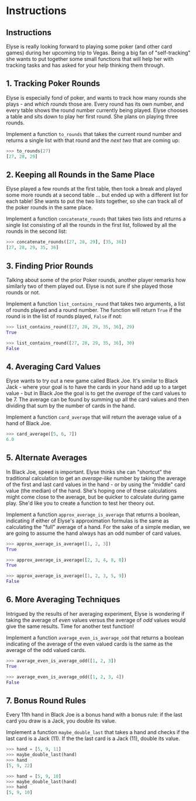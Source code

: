 # Instructions

## Instructions

Elyse is really looking forward to playing some poker (and other card games) during her upcoming trip to Vegas. Being a big fan of "self-tracking" she wants to put together some small functions that will help her with tracking tasks and has asked for your help thinking them through.

## 1. Tracking Poker Rounds

Elyse is especially fond of poker, and wants to track how many rounds she plays - and _which rounds_ those are. Every round has its own number, and every table shows the round number currently being played. Elyse chooses a table and sits down to play her first round. She plans on playing three rounds.

Implement a function `to_rounds` that takes the current round number and returns a single list with that round and the _next two_ that are coming up:

```python
>>> to_rounds(27)
[27, 28, 29]
```

## 2. Keeping all Rounds in the Same Place

Elyse played a few rounds at the first table, then took a break and played some more rounds at a second table ... but ended up with a different list for each table! She wants to put the two lists together, so she can track all of the poker rounds in the same place.

Implement a function `concatenate_rounds` that takes two lists and returns a single list consisting of all the rounds in the first list, followed by all the rounds in the second list:

```python
>>> concatenate_rounds([27, 28, 29], [35, 36])
[27, 28, 29, 35, 36]
```

## 3. Finding Prior Rounds

Talking about some of the prior Poker rounds, another player remarks how similarly two of them played out. Elyse is not sure if she played those rounds or not.

Implement a function `list_contains_round` that takes two arguments, a list of rounds played and a round number. The function will return `True` if the round is in the list of rounds played, `False` if not:

```python
>>> list_contains_round([27, 28, 29, 35, 36], 29)
True

>>> list_contains_round([27, 28, 29, 35, 36], 30)
False
```

## 4. Averaging Card Values

Elyse wants to try out a new game called Black Joe. It's similar to Black Jack - where your goal is to have the cards in your hand add up to a target value - but in Black Joe the goal is to get the _average_ of the card values to be 7. The average can be found by summing up all the card values and then dividing that sum by the number of cards in the hand.

Implement a function `card_average` that will return the average value of a hand of Black Joe.

```python
>>> card_average([5, 6, 7])
6.0
```

## 5. Alternate Averages

In Black Joe, speed is important. Elyse thinks she can "shortcut" the traditional calculation to get an _average-like_ number by taking the average of the first and last card values in the hand - or by using the "middle" card value (the median) of the hand. She's hoping one of these calculations might come close to the average, but be quicker to calculate during game play. She'd like you to create a function to test her theory out.

Implement a function `approx_average_is_average` that returns a boolean, indicating if either of Elyse's approximation formulas is the same as calculating the "full" average of a hand. For the sake of a simple median, we are going to assume the hand always has an odd number of card values.

```python
>>> approx_average_is_average([1, 2, 3])
True

>>> approx_average_is_average([2, 3, 4, 8, 8])
True

>>> approx_average_is_average([1, 2, 3, 5, 9])
False
```

## 6. More Averaging Techniques

Intrigued by the results of her averaging experiment, Elyse is wondering if taking the average of _even_ values versus the average of _odd_ values would give the same results. Time for another test function!

Implement a function `average_even_is_average_odd` that returns a boolean indicating of the average of the even valued cards is the same as the average of the odd valued cards.

```python
>>> average_even_is_average_odd([1, 2, 3])
True

>>> average_even_is_average_odd([1, 2, 3, 4])
False
```

## 7. Bonus Round Rules

Every 11th hand in Black Joe is a bonus hand with a bonus rule: if the last card you draw is a Jack, you double its value.

Implement a function `maybe_double_last` that takes a hand and checks if the last card is a Jack (11). If the the last card is a Jack (11), double its value.

```python
>>> hand = [5, 9, 11]
>>> maybe_double_last(hand)
>>> hand
[5, 9, 22]

>>> hand = [5, 9, 10]
>>> maybe_double_last(hand)
>>> hand
[5, 9, 10]
```
